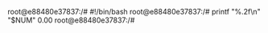 root@e88480e37837:/# #!/bin/bash
root@e88480e37837:/# printf "%.2f\n" "$NUM"
0.00
root@e88480e37837:/#
